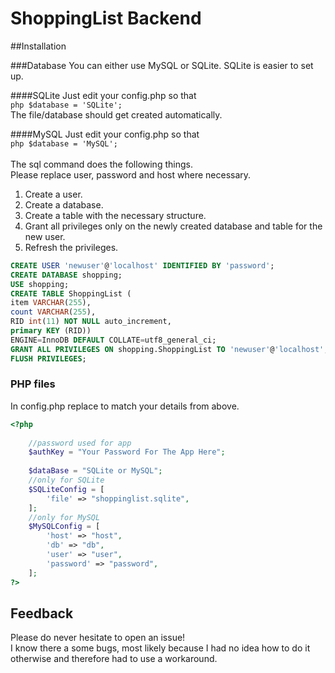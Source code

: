 # ShoppingList Backend

##Installation

###Database
You can either use MySQL or SQLite. SQLite is easier to set up.

####SQLite
Just edit your config.php so that<br>
```php $database = 'SQLite'; ```<br>
The file/database should get created automatically.<br>

####MySQL
Just edit your config.php so that<br>
```php $database = 'MySQL'; ```<br><br>
The sql command does the following things.<br>
Please replace user, password and host where necessary.<br>
1. Create a user.<br>
2. Create a database.<br>
3. Create a table with the necessary structure.<br>
4. Grant all privileges only on the newly created database and table for the new user.<br>
5. Refresh the privileges.<br>

```SQL
CREATE USER 'newuser'@'localhost' IDENTIFIED BY 'password';
CREATE DATABASE shopping;
USE shopping;
CREATE TABLE ShoppingList (
item VARCHAR(255),
count VARCHAR(255),
RID int(11) NOT NULL auto_increment,
primary KEY (RID))
ENGINE=InnoDB DEFAULT COLLATE=utf8_general_ci;
GRANT ALL PRIVILEGES ON shopping.ShoppingList TO 'newuser'@'localhost';
FLUSH PRIVILEGES;
```

### PHP files

In config.php replace to match your details from above.<br>
```php
<?php
    
    //password used for app
	$authKey = "Your Password For The App Here";
	
	$dataBase = "SQLite or MySQL";
	//only for SQLite
	$SQLiteConfig = [
        'file' => "shoppinglist.sqlite",
	];
	//only for MySQL
	$MySQLConfig = [
        'host' => "host",
        'db' => "db",
        'user' => "user",
        'password' => "password",
    ];
?>
```

## Feedback
Please do never hesitate to open an issue!<br>
I know there a some bugs, most likely because I had no idea how to do it otherwise and therefore had to use a workaround.
